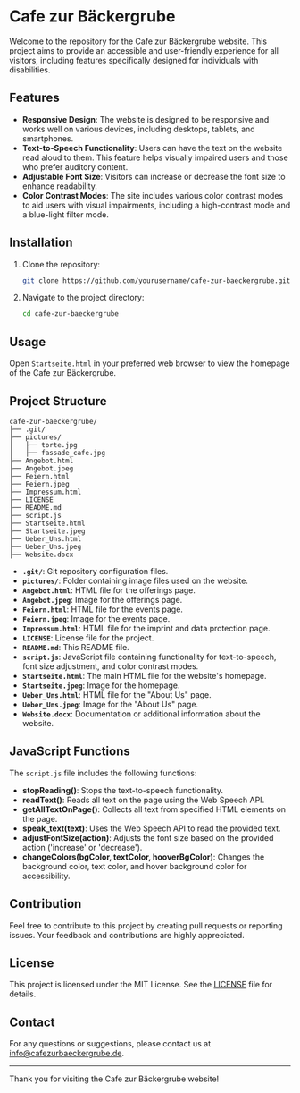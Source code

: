
# Cafe zur Bäckergrube

Welcome to the repository for the Cafe zur Bäckergrube website. This project aims to provide an accessible and user-friendly experience for all visitors, including features specifically designed for individuals with disabilities.

## Features

- **Responsive Design**: The website is designed to be responsive and works well on various devices, including desktops, tablets, and smartphones.
- **Text-to-Speech Functionality**: Users can have the text on the website read aloud to them. This feature helps visually impaired users and those who prefer auditory content.
- **Adjustable Font Size**: Visitors can increase or decrease the font size to enhance readability.
- **Color Contrast Modes**: The site includes various color contrast modes to aid users with visual impairments, including a high-contrast mode and a blue-light filter mode.

## Installation

1. Clone the repository:
    ```bash
    git clone https://github.com/yourusername/cafe-zur-baeckergrube.git
    ```
2. Navigate to the project directory:
    ```bash
    cd cafe-zur-baeckergrube
    ```

## Usage

Open `Startseite.html` in your preferred web browser to view the homepage of the Cafe zur Bäckergrube.

## Project Structure

```
cafe-zur-baeckergrube/
├── .git/
├── pictures/
│   ├── torte.jpg
│   ├── fassade_cafe.jpg
├── Angebot.html
├── Angebot.jpeg
├── Feiern.html
├── Feiern.jpeg
├── Impressum.html
├── LICENSE
├── README.md
├── script.js
├── Startseite.html
├── Startseite.jpeg
├── Ueber_Uns.html
├── Ueber_Uns.jpeg
├── Website.docx
```

- **`.git/`**: Git repository configuration files.
- **`pictures/`**: Folder containing image files used on the website.
- **`Angebot.html`**: HTML file for the offerings page.
- **`Angebot.jpeg`**: Image for the offerings page.
- **`Feiern.html`**: HTML file for the events page.
- **`Feiern.jpeg`**: Image for the events page.
- **`Impressum.html`**: HTML file for the imprint and data protection page.
- **`LICENSE`**: License file for the project.
- **`README.md`**: This README file.
- **`script.js`**: JavaScript file containing functionality for text-to-speech, font size adjustment, and color contrast modes.
- **`Startseite.html`**: The main HTML file for the website's homepage.
- **`Startseite.jpeg`**: Image for the homepage.
- **`Ueber_Uns.html`**: HTML file for the "About Us" page.
- **`Ueber_Uns.jpeg`**: Image for the "About Us" page.
- **`Website.docx`**: Documentation or additional information about the website.

## JavaScript Functions

The `script.js` file includes the following functions:

- **stopReading()**: Stops the text-to-speech functionality.
- **readText()**: Reads all text on the page using the Web Speech API.
- **getAllTextOnPage()**: Collects all text from specified HTML elements on the page.
- **speak_text(text)**: Uses the Web Speech API to read the provided text.
- **adjustFontSize(action)**: Adjusts the font size based on the provided action ('increase' or 'decrease').
- **changeColors(bgColor, textColor, hooverBgColor)**: Changes the background color, text color, and hover background color for accessibility.

## Contribution

Feel free to contribute to this project by creating pull requests or reporting issues. Your feedback and contributions are highly appreciated.

## License

This project is licensed under the MIT License. See the [LICENSE](LICENSE) file for details.

## Contact

For any questions or suggestions, please contact us at info@cafezurbaeckergrube.de.

---

Thank you for visiting the Cafe zur Bäckergrube website!
